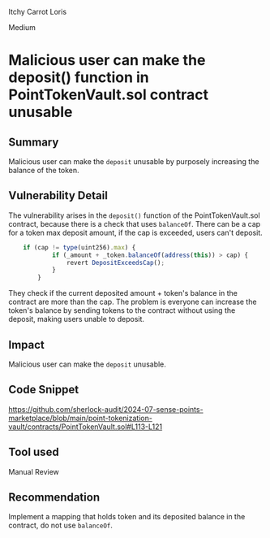 Itchy Carrot Loris

Medium

# Malicious user can make the deposit() function in PointTokenVault.sol contract unusable

## Summary
Malicious user can make the `deposit` unusable by purposely increasing the balance of the token.

## Vulnerability Detail
The vulnerability arises in the `deposit()` function of the PointTokenVault.sol contract, because there is a check that uses `balanceOf`. There can be a cap for a token max deposit amount, if the cap is exceeded, users can't deposit.
```jsx
    if (cap != type(uint256).max) {
            if (_amount + _token.balanceOf(address(this)) > cap) {
                revert DepositExceedsCap();
            }
        }
```
They check if the current deposited amount + token's balance in the contract are more than the cap. The problem is everyone can increase the token's balance by sending tokens to the contract without using the deposit, making users unable to deposit.

## Impact

Malicious user can make the `deposit` unusable.

## Code Snippet
https://github.com/sherlock-audit/2024-07-sense-points-marketplace/blob/main/point-tokenization-vault/contracts/PointTokenVault.sol#L113-L121

## Tool used

Manual Review

## Recommendation

Implement a mapping that holds token and its deposited balance in the contract, do not use `balanceOf`.